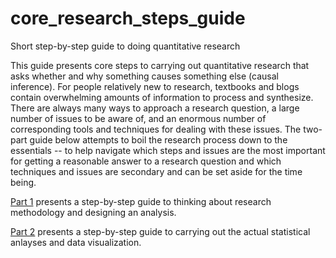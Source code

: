 # core_research_steps_guide
Short step-by-step guide to doing quantitative research

This guide presents core steps to carrying out quantitative research that asks whether and why something causes something else (causal inference). For people relatively new to research, textbooks and blogs contain overwhelming amounts of information to process and synthesize. There are always many ways to approach a research question, a large number of issues to be aware of, and an enormous number of corresponding tools and techniques for dealing with these issues. The two-part guide below attempts to boil the research process down to the essentials -- to help navigate which steps and issues are the most important for getting a reasonable answer to a research question and which techniques and issues are secondary and can be set aside for the time being.

[Part 1](https://rawgit.com/andymartens/core_research_steps_guide/master/Part1Methodology.html) presents a step-by-step guide to thinking about research methodology and designing an analysis. 

[Part 2](https://rawgit.com/andymartens/core_research_steps_guide/master/Part2AnalyzingData.html) presents a step-by-step guide to carrying out the actual statistical anlayses and data visualization. 
